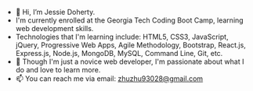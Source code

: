 - 👋 Hi, I’m Jessie Doherty. 
- I'm currently enrolled at the Georgia Tech Coding Boot Camp, learning web development skills. 
- Technologies that I'm learning include: HTML5, CSS3, JavaScript, jQuery, Progressive Web Apps, Agile Methodology, Bootstrap, React.js, Express.js, Node.js, MongoDB, MySQL, Command Line, Git, etc. 
- 💞️ Though I'm just a novice web developer, I'm passionate about what I do and love to learn more. 
- 📫 You can reach me via email: zhuzhu93028@gmail.com

<!---
zhuzhu930/zhuzhu930 is a ✨ special ✨ repository because its `README.md` (this file) appears on your GitHub profile.
You can click the Preview link to take a look at your changes.
--->
